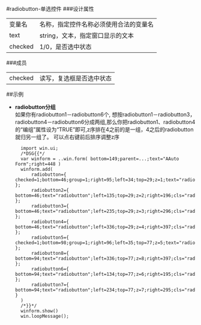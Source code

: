 ﻿#radiobutton-单选控件
###设计属性
<table>
	<tr><td>变量名</td><td>名称，指定控件名称必须使用合法的变量名</td></tr>
	<tr><td>text</td><td>string，文本，指定窗口显示的文本</td></tr>
	<tr><td>checked</td><td>1/0，是否选中状态</td></tr>
</table>

###成员
<table>
	<tr><td>checked</td><td>读写，复选框是否选中状态</td></tr>
</table>

##示例
* **radiobutton分组**		
	如果你有radiobutton1－radiobutton6个,	想按radiobutton1－radiobutton3，radiobutton4－radiobutton6分成两组,那么你把radiobutton1、radiobutton4的“编组”属性设为“TRUE”即可,z序排在4之前的是一组，4之后的radiobutton就归另一组了。
	可以点右键前后排序调整z序

		import win.ui;
		/*DSG{{*/
		var winform = ..win.form( bottom=149;parent=...;text="AAuto Form";right=448 )
		winform.add( 
			radiobutton={ checked=1;bottom=46;group=1;right=95;left=34;top=29;z=1;text="radiobutton";cls="radiobutton" };
			radiobutton2={ bottom=46;text="radiobutton";left=135;top=29;z=2;right=196;cls="radiobutton" };
			radiobutton3={ bottom=46;text="radiobutton";left=235;top=29;z=3;right=296;cls="radiobutton" };
			radiobutton4={ bottom=46;text="radiobutton";left=336;top=29;z=4;right=397;cls="radiobutton" };
			radiobutton5={ checked=1;bottom=98;group=1;right=96;left=35;top=77;z=5;text="radiobutton";cls="radiobutton" };
			radiobutton8={ bottom=94;text="radiobutton";left=336;top=77;z=8;right=397;cls="radiobutton" };
			radiobutton6={ bottom=94;text="radiobutton";left=134;top=77;z=6;right=195;cls="radiobutton" };
			radiobutton7={ bottom=94;text="radiobutton";left=234;top=77;z=7;right=295;cls="radiobutton" }
		)
		/*}}*/		
		winform.show() 
		win.loopMessage();